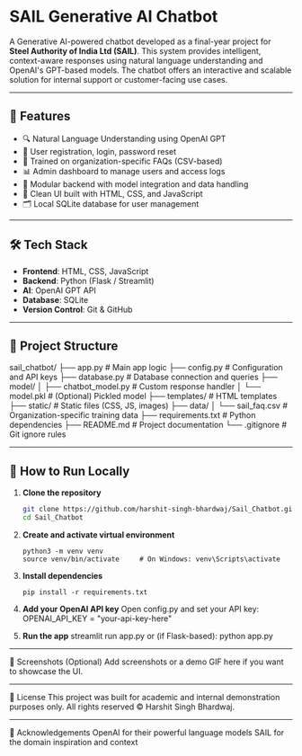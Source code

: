 # SAIL Generative AI Chatbot

A Generative AI-powered chatbot developed as a final-year project for **Steel Authority of India Ltd (SAIL)**. This system provides intelligent, context-aware responses using natural language understanding and OpenAI's GPT-based models. The chatbot offers an interactive and scalable solution for internal support or customer-facing use cases.

---

## 🚀 Features

- 🔍 Natural Language Understanding using OpenAI GPT
- 👥 User registration, login, password reset
- 🧠 Trained on organization-specific FAQs (CSV-based)
- 📊 Admin dashboard to manage users and access logs
- 🧱 Modular backend with model integration and data handling
- 🎨 Clean UI built with HTML, CSS, and JavaScript
- 🗂️ Local SQLite database for user management

---

## 🛠️ Tech Stack

- **Frontend**: HTML, CSS, JavaScript
- **Backend**: Python (Flask / Streamlit)
- **AI**: OpenAI GPT API
- **Database**: SQLite
- **Version Control**: Git & GitHub

---

## 📁 Project Structure

sail_chatbot/
├── app.py # Main app logic
├── config.py # Configuration and API keys
├── database.py # Database connection and queries
├── model/
│ ├── chatbot_model.py # Custom response handler
│ └── model.pkl # (Optional) Pickled model
├── templates/ # HTML templates
├── static/ # Static files (CSS, JS, images)
├── data/
│ └── sail_faq.csv # Organization-specific training data
├── requirements.txt # Python dependencies
├── README.md # Project documentation
└── .gitignore # Git ignore rules

---

## 🧪 How to Run Locally

1. **Clone the repository**
   ```bash
   git clone https://github.com/harshit-singh-bhardwaj/Sail_Chatbot.git
   cd Sail_Chatbot

2. **Create and activate virtual environment**
   ```
   python3 -m venv venv
   source venv/bin/activate     # On Windows: venv\Scripts\activate

3. **Install dependencies**
   ```
   pip install -r requirements.txt

4. **Add your OpenAI API key**
   Open config.py and set your API key:
     OPENAI_API_KEY = "your-api-key-here"

5. **Run the app**
   streamlit run app.py
   or (if Flask-based):
   python app.py

---

📸 Screenshots (Optional)
  Add screenshots or a demo GIF here if you want to showcase the UI.

---

📜 License
  This project was built for academic and internal demonstration purposes only.
  All rights reserved © Harshit Singh Bhardwaj.

---

🙌 Acknowledgements
  OpenAI for their powerful language models
  SAIL for the domain inspiration and context
